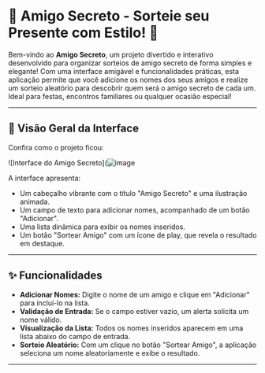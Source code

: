 # 🎉 Amigo Secreto - Sorteie seu Presente com Estilo! 🎁

Bem-vindo ao **Amigo Secreto**, um projeto divertido e interativo desenvolvido para organizar sorteios de amigo secreto de forma simples e elegante! Com uma interface amigável e funcionalidades práticas, esta aplicação permite que você adicione os nomes dos seus amigos e realize um sorteio aleatório para descobrir quem será o amigo secreto de cada um. Ideal para festas, encontros familiares ou qualquer ocasião especial!

---

## 📸 Visão Geral da Interface
Confira como o projeto ficou:

![Interface do Amigo Secreto](![image](https://github.com/user-attachments/assets/fa8bf3f0-3c56-4b8b-8cdb-9a1db620a315
)

A interface apresenta:
- Um cabeçalho vibrante com o título "Amigo Secreto" e uma ilustração animada.
- Um campo de texto para adicionar nomes, acompanhado de um botão "Adicionar".
- Uma lista dinâmica para exibir os nomes inseridos.
- Um botão "Sortear Amigo" com um ícone de play, que revela o resultado em destaque.

---

## ✨ Funcionalidades
- **Adicionar Nomes:** Digite o nome de um amigo e clique em "Adicionar" para incluí-lo na lista.
- **Validação de Entrada:** Se o campo estiver vazio, um alerta solicita um nome válido.
- **Visualização da Lista:** Todos os nomes inseridos aparecem em uma lista abaixo do campo de entrada.
- **Sorteio Aleatório:** Com um clique no botão "Sortear Amigo", a aplicação seleciona um nome aleatoriamente e exibe o resultado.

---
